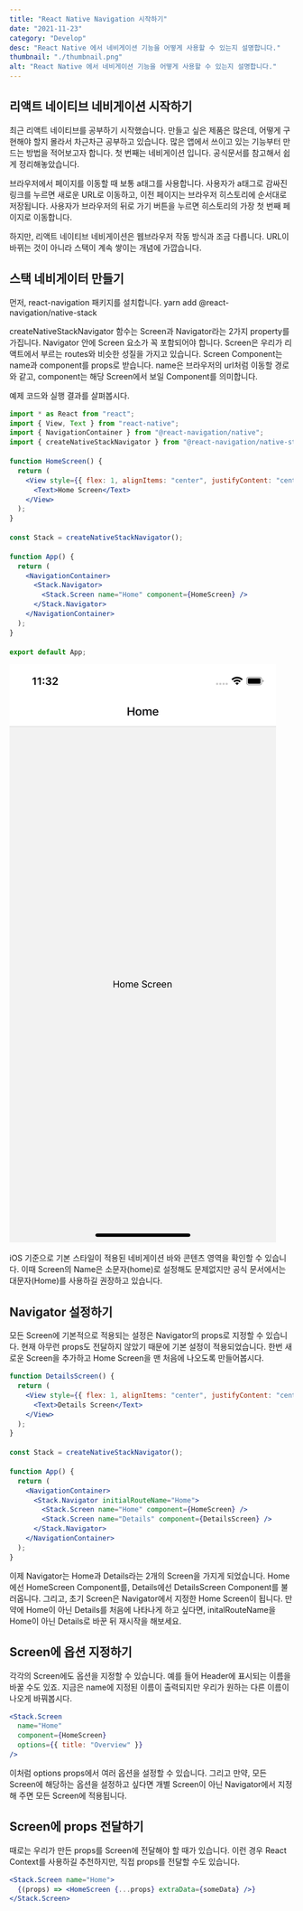 ```yaml
---
title: "React Native Navigation 시작하기"
date: "2021-11-23"
category: "Develop"
desc: "React Native 에서 네비게이션 기능을 어떻게 사용할 수 있는지 설명합니다."
thumbnail: "./thumbnail.png"
alt: "React Native 에서 네비게이션 기능을 어떻게 사용할 수 있는지 설명합니다."
---
```


## 리액트 네이티브 네비게이션 시작하기

최근 리액트 네이티브를 공부하기 시작했습니다. 만들고 싶은 제품은 많은데, 어떻게 구현해야 할지 몰라서 차근차근 공부하고 있습니다. 많은 앱에서 쓰이고 있는 기능부터 만드는 방법을 적어보고자 합니다. 첫 번째는 네비게이션 입니다. 공식문서를 참고해서 쉽게 정리해놓았습니다.

브라우저에서 페이지를 이동할 때 보통 a태그를 사용합니다. 사용자가 a태그로 감싸진 링크를 누르면 새로운 URL로 이동하고, 이전 페이지는 브라우저 히스토리에 순서대로 저장됩니다. 사용자가 브라우저의 뒤로 가기 버튼을 누르면 히스토리의 가장 첫 번째 페이지로 이동합니다.

하지만, 리액트 네이티브 네비게이션은 웹브라우저 작동 방식과 조금 다릅니다. URL이 바뀌는 것이 아니라 스택이 계속 쌓이는 개념에 가깝습니다.

## 스택 네비게이터 만들기

먼저, react-navigation 패키지를 설치합니다. yarn add @react-navigation/native-stack

createNativeStackNavigator 함수는 Screen과 Navigator라는 2가지 property를 가집니다. Navigator 안에 Screen 요소가 꼭 포함되어야 합니다. Screen은 우리가 리액트에서 부르는 routes와 비슷한 성질을 가지고 있습니다. Screen Component는 name과 component를 props로 받습니다. name은 브라우저의 url처럼 이동할 경로와 같고, component는 해당 Screen에서 보일 Component를 의미합니다.

예제 코드와 실행 결과를 살펴봅시다.

```jsx
import * as React from "react";
import { View, Text } from "react-native";
import { NavigationContainer } from "@react-navigation/native";
import { createNativeStackNavigator } from "@react-navigation/native-stack";

function HomeScreen() {
  return (
    <View style={{ flex: 1, alignItems: "center", justifyContent: "center" }}>
      <Text>Home Screen</Text>
    </View>
  );
}

const Stack = createNativeStackNavigator();

function App() {
  return (
    <NavigationContainer>
      <Stack.Navigator>
        <Stack.Screen name="Home" component={HomeScreen} />
      </Stack.Navigator>
    </NavigationContainer>
  );
}

export default App;
```

![실행화면](./Screen.png)

iOS 기준으로 기본 스타일이 적용된 네비게이션 바와 콘텐츠 영역을 확인할 수 있습니다. 이때 Screen의 Name은 소문자(home)로 설정해도 문제없지만 공식 문서에서는 대문자(Home)를 사용하길 권장하고 있습니다.

## Navigator 설정하기

모든 Screen에 기본적으로 적용되는 설정은 Navigator의 props로 지정할 수 있습니다. 현재 아무런 props도 전달하지 않았기 때문에 기본 설정이 적용되었습니다. 한번 새로운 Screen을 추가하고 Home Screen을 맨 처음에 나오도록 만들어봅시다.

```jsx
function DetailsScreen() {
  return (
    <View style={{ flex: 1, alignItems: "center", justifyContent: "center" }}>
      <Text>Details Screen</Text>
    </View>
  );
}

const Stack = createNativeStackNavigator();

function App() {
  return (
    <NavigationContainer>
      <Stack.Navigator initialRouteName="Home">
        <Stack.Screen name="Home" component={HomeScreen} />
        <Stack.Screen name="Details" component={DetailsScreen} />
      </Stack.Navigator>
    </NavigationContainer>
  );
}
```

이제 Navigator는 Home과 Details라는 2개의 Screen을 가지게 되었습니다. Home에선 HomeScreen Component를, Details에선 DetailsScreen Component를 불러옵니다. 그리고, 초기 Screen은 Navigator에서 지정한 Home Screen이 됩니다. 만약에 Home이 아닌 Details를 처음에 나타나게 하고 싶다면, initalRouteName을 Home이 아닌 Details로 바꾼 뒤 재시작을 해보세요.

## Screen에 옵션 지정하기

각각의 Screen에도 옵션을 지정할 수 있습니다. 예를 들어 Header에 표시되는 이름을 바꿀 수도 있죠. 지금은 name에 지정된 이름이 출력되지만 우리가 원하는 다른 이름이 나오게 바꿔봅시다.

```jsx
<Stack.Screen
  name="Home"
  component={HomeScreen}
  options={{ title: "Overview" }}
/>
```

이처럼 options props에서 여러 옵션을 설정할 수 있습니다. 그리고 만약, 모든 Screen에 해당하는 옵션을 설정하고 싶다면 개별 Screen이 아닌 Navigator에서 지정해 주면 모든 Screen에 적용됩니다.

## Screen에 props 전달하기

때로는 우리가 만든 props를 Screen에 전달해야 할 때가 있습니다. 이런 경우 React Context를 사용하길 추천하지만, 직접 props를 전달할 수도 있습니다.

```jsx
<Stack.Screen name="Home">
  {(props) => <HomeScreen {...props} extraData={someData} />}
</Stack.Screen>
```
